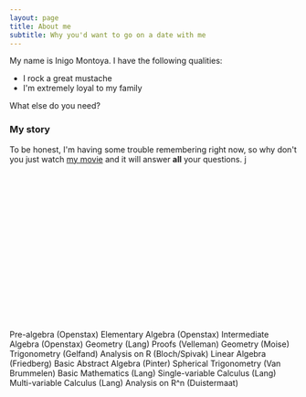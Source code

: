 ```yaml
---
layout: page
title: About me
subtitle: Why you'd want to go on a date with me
---
```


My name is Inigo Montoya. I have the following qualities:

- I rock a great mustache
- I'm extremely loyal to my family

What else do you need?

### My story

To be honest, I'm having some trouble remembering right now, so why don't you just watch [my movie](https://en.wikipedia.org/wiki/The_Princess_Bride_%28film%29) and it will answer **all** your questions.
j

<div id="graph-wrapper">

<svg width="1191pt" height="620pt"
 viewBox="0.00 0.00 1191.07 620.00" xmlns="http://www.w3.org/2000/svg" xmlns:xlink="http://www.w3.org/1999/xlink">
<g id="graph0" class="graph" transform="scale(1 1) rotate(0) translate(4 616)">
<title>G</title>
<polygon fill="white" stroke="transparent" points="-4,4 -4,-616 1187.07,-616 1187.07,4 -4,4"/>
<!-- Pre&#45;algebra (Openstax) -->
<g id="node1" class="node">
<title>Pre&#45;algebra (Openstax)</title>
<ellipse fill="none" stroke="black" cx="725.73" cy="-594" rx="118.08" ry="18"/>
<text text-anchor="middle" x="725.73" y="-590.3" font-family="Times,serif" font-size="14.00">Pre&#45;algebra (Openstax)</text>
</g>
<!-- Elementary Algebra (Openstax) -->
<g id="node2" class="node">
<title>Elementary Algebra (Openstax)</title>
<ellipse fill="none" stroke="black" cx="725.73" cy="-522" rx="157.07" ry="18"/>
<text text-anchor="middle" x="725.73" y="-518.3" font-family="Times,serif" font-size="14.00">Elementary Algebra (Openstax)</text>
</g>
<!-- Pre&#45;algebra (Openstax)&#45;&gt;Elementary Algebra (Openstax) -->
<g id="edge1" class="edge">
<title>Pre&#45;algebra (Openstax)&#45;&gt;Elementary Algebra (Openstax)</title>
<path fill="none" stroke="black" d="M725.73,-575.7C725.73,-567.98 725.73,-558.71 725.73,-550.11"/>
<polygon fill="black" stroke="black" points="729.23,-550.1 725.73,-540.1 722.23,-550.1 729.23,-550.1"/>
</g>
<!-- Intermediate Algebra (Openstax) -->
<g id="node3" class="node">
<title>Intermediate Algebra (Openstax)</title>
<ellipse fill="none" stroke="black" cx="725.73" cy="-450" rx="163.57" ry="18"/>
<text text-anchor="middle" x="725.73" y="-446.3" font-family="Times,serif" font-size="14.00">Intermediate Algebra (Openstax)</text>
</g>
<!-- Elementary Algebra (Openstax)&#45;&gt;Intermediate Algebra (Openstax) -->
<g id="edge2" class="edge">
<title>Elementary Algebra (Openstax)&#45;&gt;Intermediate Algebra (Openstax)</title>
<path fill="none" stroke="black" d="M725.73,-503.7C725.73,-495.98 725.73,-486.71 725.73,-478.11"/>
<polygon fill="black" stroke="black" points="729.23,-478.1 725.73,-468.1 722.23,-478.1 729.23,-478.1"/>
</g>
<!-- Geometry (Lang) -->
<g id="node4" class="node">
<title>Geometry (Lang)</title>
<ellipse fill="none" stroke="black" cx="625.73" cy="-378" rx="89.08" ry="18"/>
<text text-anchor="middle" x="625.73" y="-374.3" font-family="Times,serif" font-size="14.00">Geometry (Lang)</text>
</g>
<!-- Intermediate Algebra (Openstax)&#45;&gt;Geometry (Lang) -->
<g id="edge3" class="edge">
<title>Intermediate Algebra (Openstax)&#45;&gt;Geometry (Lang)</title>
<path fill="none" stroke="black" d="M701.52,-432.05C688.41,-422.87 672.03,-411.41 657.86,-401.49"/>
<polygon fill="black" stroke="black" points="659.57,-398.41 649.37,-395.55 655.56,-404.15 659.57,-398.41"/>
</g>
<!-- Proofs (Velleman) -->
<g id="node6" class="node">
<title>Proofs (Velleman)</title>
<ellipse fill="none" stroke="black" cx="825.73" cy="-378" rx="92.88" ry="18"/>
<text text-anchor="middle" x="825.73" y="-374.3" font-family="Times,serif" font-size="14.00">Proofs (Velleman)</text>
</g>
<!-- Intermediate Algebra (Openstax)&#45;&gt;Proofs (Velleman) -->
<g id="edge11" class="edge">
<title>Intermediate Algebra (Openstax)&#45;&gt;Proofs (Velleman)</title>
<path fill="none" stroke="black" d="M749.94,-432.05C763.05,-422.87 779.43,-411.41 793.6,-401.49"/>
<polygon fill="black" stroke="black" points="795.91,-404.15 802.09,-395.55 791.89,-398.41 795.91,-404.15"/>
</g>
<!-- Geometry (Moise) -->
<g id="node5" class="node">
<title>Geometry (Moise)</title>
<ellipse fill="none" stroke="black" cx="684.73" cy="-306" rx="94.48" ry="18"/>
<text text-anchor="middle" x="684.73" y="-302.3" font-family="Times,serif" font-size="14.00">Geometry (Moise)</text>
</g>
<!-- Geometry (Lang)&#45;&gt;Geometry (Moise) -->
<g id="edge4" class="edge">
<title>Geometry (Lang)&#45;&gt;Geometry (Moise)</title>
<path fill="none" stroke="black" d="M640.01,-360.05C647.08,-351.67 655.76,-341.38 663.58,-332.1"/>
<polygon fill="black" stroke="black" points="666.4,-334.18 670.17,-324.28 661.05,-329.67 666.4,-334.18"/>
</g>
<!-- Trigonometry (Gelfand) -->
<g id="node7" class="node">
<title>Trigonometry (Gelfand)</title>
<ellipse fill="none" stroke="black" cx="452.73" cy="-306" rx="120.48" ry="18"/>
<text text-anchor="middle" x="452.73" y="-302.3" font-family="Times,serif" font-size="14.00">Trigonometry (Gelfand)</text>
</g>
<!-- Geometry (Lang)&#45;&gt;Trigonometry (Gelfand) -->
<g id="edge6" class="edge">
<title>Geometry (Lang)&#45;&gt;Trigonometry (Gelfand)</title>
<path fill="none" stroke="black" d="M587.77,-361.64C562.5,-351.41 529.06,-337.88 501.78,-326.85"/>
<polygon fill="black" stroke="black" points="502.99,-323.56 492.41,-323.06 500.37,-330.05 502.99,-323.56"/>
</g>
<!-- Proofs (Velleman)&#45;&gt;Geometry (Moise) -->
<g id="edge5" class="edge">
<title>Proofs (Velleman)&#45;&gt;Geometry (Moise)</title>
<path fill="none" stroke="black" d="M793.38,-360.94C773.41,-351.03 747.59,-338.21 726.14,-327.56"/>
<polygon fill="black" stroke="black" points="727.44,-324.3 716.93,-322.98 724.33,-330.57 727.44,-324.3"/>
</g>
<!-- Analysis on R (Bloch/Spivak) -->
<g id="node12" class="node">
<title>Analysis on R (Bloch/Spivak)</title>
<ellipse fill="none" stroke="black" cx="804.73" cy="-90" rx="142.97" ry="18"/>
<text text-anchor="middle" x="804.73" y="-86.3" font-family="Times,serif" font-size="14.00">Analysis on R (Bloch/Spivak)</text>
</g>
<!-- Proofs (Velleman)&#45;&gt;Analysis on R (Bloch/Spivak) -->
<g id="edge12" class="edge">
<title>Proofs (Velleman)&#45;&gt;Analysis on R (Bloch/Spivak)</title>
<path fill="none" stroke="black" d="M824.48,-359.97C820.98,-312.29 811.06,-177.18 806.76,-118.63"/>
<polygon fill="black" stroke="black" points="810.23,-118.02 806,-108.31 803.24,-118.54 810.23,-118.02"/>
</g>
<!-- Linear Algebra (Friedberg) -->
<g id="node14" class="node">
<title>Linear Algebra (Friedberg)</title>
<ellipse fill="none" stroke="black" cx="973.73" cy="-162" rx="135.68" ry="18"/>
<text text-anchor="middle" x="973.73" y="-158.3" font-family="Times,serif" font-size="14.00">Linear Algebra (Friedberg)</text>
</g>
<!-- Proofs (Velleman)&#45;&gt;Linear Algebra (Friedberg) -->
<g id="edge18" class="edge">
<title>Proofs (Velleman)&#45;&gt;Linear Algebra (Friedberg)</title>
<path fill="none" stroke="black" d="M831.23,-359.81C837.57,-341.28 849.04,-311.31 863.73,-288 887.94,-249.61 923.83,-211.29 947.97,-187.4"/>
<polygon fill="black" stroke="black" points="950.66,-189.66 955.36,-180.16 945.77,-184.65 950.66,-189.66"/>
</g>
<!-- Basic Abstract Algebra (Pinter) -->
<g id="node15" class="node">
<title>Basic Abstract Algebra (Pinter)</title>
<ellipse fill="none" stroke="black" cx="1027.73" cy="-306" rx="155.17" ry="18"/>
<text text-anchor="middle" x="1027.73" y="-302.3" font-family="Times,serif" font-size="14.00">Basic Abstract Algebra (Pinter)</text>
</g>
<!-- Proofs (Velleman)&#45;&gt;Basic Abstract Algebra (Pinter) -->
<g id="edge17" class="edge">
<title>Proofs (Velleman)&#45;&gt;Basic Abstract Algebra (Pinter)</title>
<path fill="none" stroke="black" d="M869.07,-361.98C898.9,-351.64 938.84,-337.81 971.18,-326.6"/>
<polygon fill="black" stroke="black" points="972.65,-329.79 980.95,-323.21 970.35,-323.18 972.65,-329.79"/>
</g>
<!-- Spherical Trigonometry (Van Brummelen) -->
<g id="node8" class="node">
<title>Spherical Trigonometry (Van Brummelen)</title>
<ellipse fill="none" stroke="black" cx="204.73" cy="-234" rx="204.96" ry="18"/>
<text text-anchor="middle" x="204.73" y="-230.3" font-family="Times,serif" font-size="14.00">Spherical Trigonometry (Van Brummelen)</text>
</g>
<!-- Trigonometry (Gelfand)&#45;&gt;Spherical Trigonometry (Van Brummelen) -->
<g id="edge7" class="edge">
<title>Trigonometry (Gelfand)&#45;&gt;Spherical Trigonometry (Van Brummelen)</title>
<path fill="none" stroke="black" d="M398.92,-289.81C361.81,-279.34 312.19,-265.33 272.39,-254.1"/>
<polygon fill="black" stroke="black" points="273.34,-250.73 262.76,-251.38 271.44,-257.47 273.34,-250.73"/>
</g>
<!-- Basic Mathematics (Lang) -->
<g id="node9" class="node">
<title>Basic Mathematics (Lang)</title>
<ellipse fill="none" stroke="black" cx="559.73" cy="-234" rx="131.88" ry="18"/>
<text text-anchor="middle" x="559.73" y="-230.3" font-family="Times,serif" font-size="14.00">Basic Mathematics (Lang)</text>
</g>
<!-- Trigonometry (Gelfand)&#45;&gt;Basic Mathematics (Lang) -->
<g id="edge8" class="edge">
<title>Trigonometry (Gelfand)&#45;&gt;Basic Mathematics (Lang)</title>
<path fill="none" stroke="black" d="M478.36,-288.23C492.42,-279.04 510.04,-267.51 525.28,-257.54"/>
<polygon fill="black" stroke="black" points="527.49,-260.28 533.94,-251.87 523.66,-254.42 527.49,-260.28"/>
</g>
<!-- Single&#45;variable Calculus (Lang) -->
<g id="node10" class="node">
<title>Single&#45;variable Calculus (Lang)</title>
<ellipse fill="none" stroke="black" cx="559.73" cy="-162" rx="155.17" ry="18"/>
<text text-anchor="middle" x="559.73" y="-158.3" font-family="Times,serif" font-size="14.00">Single&#45;variable Calculus (Lang)</text>
</g>
<!-- Basic Mathematics (Lang)&#45;&gt;Single&#45;variable Calculus (Lang) -->
<g id="edge9" class="edge">
<title>Basic Mathematics (Lang)&#45;&gt;Single&#45;variable Calculus (Lang)</title>
<path fill="none" stroke="black" d="M559.73,-215.7C559.73,-207.98 559.73,-198.71 559.73,-190.11"/>
<polygon fill="black" stroke="black" points="563.23,-190.1 559.73,-180.1 556.23,-190.1 563.23,-190.1"/>
</g>
<!-- Multi&#45;variable Calculus (Lang) -->
<g id="node11" class="node">
<title>Multi&#45;variable Calculus (Lang)</title>
<ellipse fill="none" stroke="black" cx="492.73" cy="-90" rx="151.37" ry="18"/>
<text text-anchor="middle" x="492.73" y="-86.3" font-family="Times,serif" font-size="14.00">Multi&#45;variable Calculus (Lang)</text>
</g>
<!-- Single&#45;variable Calculus (Lang)&#45;&gt;Multi&#45;variable Calculus (Lang) -->
<g id="edge10" class="edge">
<title>Single&#45;variable Calculus (Lang)&#45;&gt;Multi&#45;variable Calculus (Lang)</title>
<path fill="none" stroke="black" d="M543.51,-144.05C535.32,-135.5 525.24,-124.96 516.22,-115.54"/>
<polygon fill="black" stroke="black" points="518.71,-113.08 509.27,-108.28 513.65,-117.92 518.71,-113.08"/>
</g>
<!-- Single&#45;variable Calculus (Lang)&#45;&gt;Analysis on R (Bloch/Spivak) -->
<g id="edge13" class="edge">
<title>Single&#45;variable Calculus (Lang)&#45;&gt;Analysis on R (Bloch/Spivak)</title>
<path fill="none" stroke="black" d="M615.33,-145.12C652.42,-134.52 701.32,-120.55 740.14,-109.45"/>
<polygon fill="black" stroke="black" points="741.13,-112.81 749.78,-106.7 739.2,-106.08 741.13,-112.81"/>
</g>
<!-- Analysis on R^n (Duistermaat) -->
<g id="node13" class="node">
<title>Analysis on R^n (Duistermaat)</title>
<ellipse fill="none" stroke="black" cx="804.73" cy="-18" rx="154.87" ry="18"/>
<text text-anchor="middle" x="804.73" y="-14.3" font-family="Times,serif" font-size="14.00">Analysis on R^n (Duistermaat)</text>
</g>
<!-- Multi&#45;variable Calculus (Lang)&#45;&gt;Analysis on R^n (Duistermaat) -->
<g id="edge14" class="edge">
<title>Multi&#45;variable Calculus (Lang)&#45;&gt;Analysis on R^n (Duistermaat)</title>
<path fill="none" stroke="black" d="M560.43,-73.81C609.41,-62.82 675.7,-47.95 726.87,-36.47"/>
<polygon fill="black" stroke="black" points="727.9,-39.82 736.9,-34.22 726.37,-32.99 727.9,-39.82"/>
</g>
<!-- Analysis on R (Bloch/Spivak)&#45;&gt;Analysis on R^n (Duistermaat) -->
<g id="edge15" class="edge">
<title>Analysis on R (Bloch/Spivak)&#45;&gt;Analysis on R^n (Duistermaat)</title>
<path fill="none" stroke="black" d="M804.73,-71.7C804.73,-63.98 804.73,-54.71 804.73,-46.11"/>
<polygon fill="black" stroke="black" points="808.23,-46.1 804.73,-36.1 801.23,-46.1 808.23,-46.1"/>
</g>
<!-- Linear Algebra (Friedberg)&#45;&gt;Analysis on R^n (Duistermaat) -->
<g id="edge16" class="edge">
<title>Linear Algebra (Friedberg)&#45;&gt;Analysis on R^n (Duistermaat)</title>
<path fill="none" stroke="black" d="M975.21,-143.77C975.92,-124.08 974,-92.01 956.73,-72 942.48,-55.49 922.79,-44.12 902.3,-36.29"/>
<polygon fill="black" stroke="black" points="903.45,-32.98 892.85,-32.93 901.11,-39.58 903.45,-32.98"/>
</g>
</g>
</svg>
</div>

